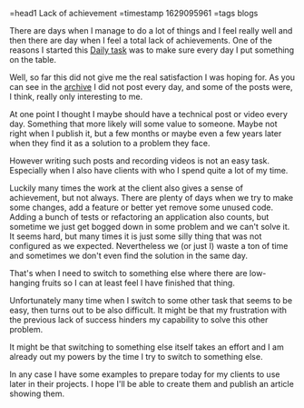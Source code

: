 =head1 Lack of achievement
=timestamp 1629095961
=tags blogs



There are days when I manage to do a lot of things and I feel really well and then there are day when I feel a total lack of achievements.
One of the reasons I started this <a href="/daily-task.html">Daily task</a> was to make sure every day I put something on the table.



Well, so far this did not give me the real satisfaction I was hoping for. As you can see in the <a href="/blog.html">archive</a>
I did not post every day, and some of the posts were, I think, really only interesting to me.

At one point I thought I maybe should have a technical post or video every day. Something that more likely will some value to someone.
Maybe not right when I publish it, but a few months or maybe even a few years later when they find it as a solution to a problem they face.

However writing such posts and recording videos is not an easy task. Especially when I also have clients with who I spend quite a lot of my time.

Luckily many times the work at the client also gives a sense of achievement, but not always. There are plenty of days when we try to make some changes,
add a feature or better yet remove some unused code. Adding a bunch of tests or refactoring an application also counts, but sometime we just get
bogged down in some problem and we can't solve it. It seems hard, but many times it is just some silly thing that was not configured as we expected.
Nevertheless we (or just I) waste a ton of time and sometimes we don't even find the solution in the same day.

That's when I need to switch to something else where there are low-hanging fruits so I can at least feel I have finished that thing.

Unfortunately many time when I switch to some other task that seems to be easy, then turns out to be also difficult.
It might be that my frustration with the previous lack of success hinders my capability to solve this other problem.

It might be that switching to something else itself takes an effort and I am already out my powers by the time I try to switch to something else.

In any case I have some examples to prepare today for my clients to use later in their projects. I hope I'll be able to create them and publish
an article showing them.

